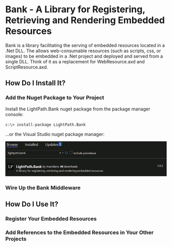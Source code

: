 ﻿# Bank - A Library for Registering, Retrieving and Rendering Embedded Resources

Bank is a library facilitating the serving of embedded resources located in a .Net DLL. The allows web-consumable resources (such as scripts, css, or images) to be embedded in a .Net project and deployed and served from a single DLL. Think of it as a replacement for WebResource.axd and ScriptResource.axd.

## How Do I Install It?

### Add the Nuget Package to Your Project
Install the LightPath.Bank nuget package from the package manager console:

`c:\> install-package LightPath.Bank`

...or the Visual Studio nuget package manager:

![test](../.github/readme-images/nuget-package-manager.png)
### Wire Up the Bank Middleware 

## How Do I Use It?

### Register Your Embedded Resources
### Add References to the Embedded Resources in Your Other Projects
